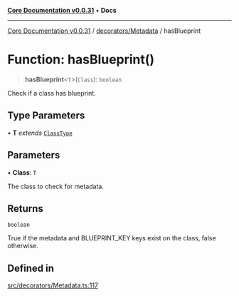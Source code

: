 [**Core Documentation v0.0.31**](../../../README.md) • **Docs**

***

[Core Documentation v0.0.31](../../../modules.md) / [decorators/Metadata](../README.md) / hasBlueprint

# Function: hasBlueprint()

> **hasBlueprint**\<`T`\>(`Class`): `boolean`

Check if a class has blueprint.

## Type Parameters

• **T** *extends* [`ClassType`](../../../definitions/type-aliases/ClassType.md)

## Parameters

• **Class**: `T`

The class to check for metadata.

## Returns

`boolean`

True if the metadata and BLUEPRINT_KEY keys exist on the class, false otherwise.

## Defined in

[src/decorators/Metadata.ts:117](https://github.com/stonemjs/core/blob/063868c8035bce8a9a9b73263c757aec9b0c12c8/src/decorators/Metadata.ts#L117)
